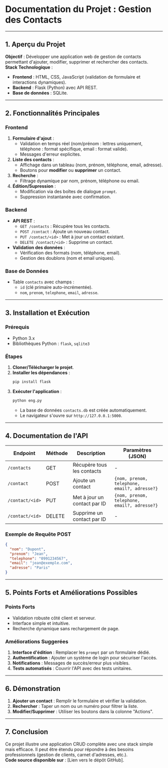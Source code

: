 # Documentation du Projet : Gestion des Contacts

---

## **1. Aperçu du Projet**
**Objectif** : Développer une application web de gestion de contacts permettant d'ajouter, modifier, supprimer et rechercher des contacts.  
**Stack Technologique** :
- **Frontend** : HTML, CSS, JavaScript (validation de formulaire et interactions dynamiques).
- **Backend** : Flask (Python) avec API REST.
- **Base de données** : SQLite.

---

## **2. Fonctionnalités Principales**
### **Frontend**
1. **Formulaire d'ajout** :
   - Validation en temps réel (nom/prénom : lettres uniquement, téléphone : format spécifique, email : format valide).
   - Messages d'erreur explicites.
2. **Liste des contacts** :
   - Affichage dans un tableau (nom, prénom, téléphone, email, adresse).
   - Boutons pour **modifier** ou **supprimer** un contact.
3. **Recherche** :
   - Filtrage dynamique par nom, prénom, téléphone ou email.
4. **Édition/Supression** :
   - Modification via des boîtes de dialogue `prompt`.
   - Suppression instantanée avec confirmation.

### **Backend**
- **API REST** :
  - `GET /contacts` : Récupère tous les contacts.
  - `POST /contact` : Ajoute un nouveau contact.
  - `PUT /contact/<id>` : Met à jour un contact existant.
  - `DELETE /contact/<id>` : Supprime un contact.
- **Validation des données** :
  - Vérification des formats (nom, téléphone, email).
  - Gestion des doublons (nom et email uniques).

### **Base de Données**
- Table `contacts` avec champs :
  - `id` (clé primaire auto-incrémentée).
  - `nom`, `prenom`, `telephone`, `email`, `adresse`.

---

## **3. Installation et Exécution**
### **Prérequis**
- Python 3.x
- Bibliothèques Python : `flask`, `sqlite3`

### **Étapes**
1. **Cloner/Télécharger le projet**.
2. **Installer les dépendances** :
   ```bash
   pip install flask
   ```
3. **Exécuter l'application** :
   ```bash
   python eng.py
   ```
   - La base de données `contacts.db` est créée automatiquement.
   - Le navigateur s'ouvre sur `http://127.0.0.1:5000`.

---

## **4. Documentation de l'API**
| **Endpoint**         | **Méthode** | **Description**                          | **Paramètres (JSON)**                          |
|----------------------|-------------|------------------------------------------|------------------------------------------------|
| `/contacts`          | GET         | Récupère tous les contacts               | -                                              |
| `/contact`           | POST        | Ajoute un contact                        | `{nom, prenom, telephone, email?, adresse?}`   |
| `/contact/<id>`      | PUT         | Met à jour un contact par ID             | `{nom, prenom, telephone, email?, adresse?}`   |
| `/contact/<id>`      | DELETE      | Supprime un contact par ID               | -                                              |

### **Exemple de Requête POST**
```json
{
  "nom": "Dupont",
  "prenom": "Jean",
  "telephone": "0991234567",
  "email": "jean@exemple.com",
  "adresse": "Paris"
}
```

---

## **5. Points Forts et Améliorations Possibles**
### **Points Forts**
- Validation robuste côté client et serveur.
- Interface simple et intuitive.
- Recherche dynamique sans rechargement de page.

### **Améliorations Suggerées**
1. **Interface d'édition** : Remplacer les `prompt` par un formulaire dédié.
2. **Authentification** : Ajouter un système de login pour sécuriser l'accès.
3. **Notifications** : Messages de succès/erreur plus visibles.
4. **Tests automatisés** : Couvrir l'API avec des tests unitaires.

---

## **6. Démonstration**
1. **Ajouter un contact** : Remplir le formulaire et vérifier la validation.
2. **Rechercher** : Taper un nom ou un numéro pour filtrer la liste.
3. **Modifier/Supprimer** : Utiliser les boutons dans la colonne "Actions".

---

## **7. Conclusion**
Ce projet illustre une application CRUD complète avec une stack simple mais efficace. Il peut être étendu pour répondre à des besoins professionnels (gestion de clients, carnet d'adresses, etc.).  
**Code source disponible sur** : [Lien vers le dépôt GitHub].
